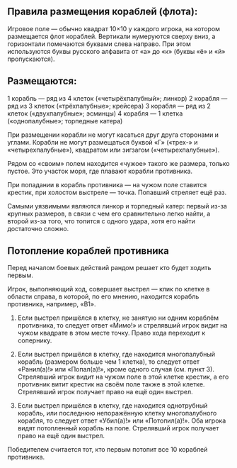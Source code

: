 ## Правила размещения кораблей (флота):
Игровое поле — обычно квадрат 10×10 у каждого игрока, на котором размещается флот кораблей. Вертикали нумеруются сверху вниз, а горизонтали помечаются буквами слева направо. При этом используются буквы русского алфавита от «а» до «к» (буквы «ё» и «й» пропускаются).

## Размещаются:
1 корабль — ряд из 4 клеток («четырёхпалубный»; линкор)
2 корабля — ряд из 3 клеток («трёхпалубные»; крейсера)
3 корабля — ряд из 2 клеток («двухпалубные»; эсминцы)
4 корабля — 1 клетка («однопалубные»; торпедные катера)

При размещении корабли не могут касаться друг друга сторонами и углами. Корабли не могут размещаться буквой «Г» («трех-» и «четырехпалубные»), квадратом или зигзагом («четырехпалубные»).

Рядом со «своим» полем находится «чужое» такого же размера, только пустое. Это участок моря, где плавают корабли противника.

При попадании в корабль противника — на чужом поле ставится крестик, при холостом выстреле — точка. Попавший стреляет ещё раз.

Самыми уязвимыми являются линкор и торпедный катер: первый из-за крупных размеров, в связи с чем его сравнительно легко найти, а второй из-за того, что топится с одного удара, хотя его найти достаточно сложно.

## Потопление кораблей противника
Перед началом боевых действий рандом решает кто будет ходить первым.

Игрок, выполняющий ход, совершает выстрел — клик по клетке в области справа, в которой, по его мнению, находится корабль противника, например, «В1».

1. Если выстрел пришёлся в клетку, не занятую ни одним кораблём противника, то следует ответ «Мимо!» и стрелявший игрок видит на чужом квадрате в этом месте точку. Право хода переходит к сопернику.

2. Если выстрел пришёлся в клетку, где находится многопалубный корабль (размером больше чем 1 клетка), то следует ответ «Ранил(а)!» или «Попал(а)!», кроме одного случая (см. пункт 3). Стрелявший игрок видит на чужом поле в этой клетке крестик, а его противник витит крестик на своём поле также в этой клетке. Стрелявший игрок получает право на ещё один выстрел.

3. Если выстрел пришёлся в клетку, где находится однотрубный корабль, или последнюю непоражённую клетку многопалубного корабля, то следует ответ «Убил(а)!» или «Потопил(а)!». Оба игрока видят потопленный корабль на поле. Стрелявший игрок получает право на ещё один выстрел.

Победителем считается тот, кто первым потопит все 10 кораблей противника.
